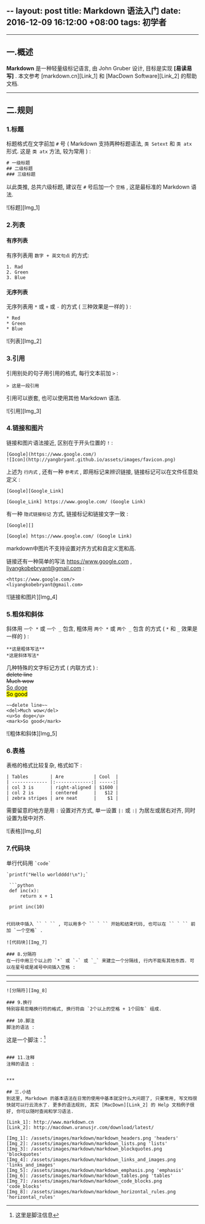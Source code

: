 --
layout: post
title: Markdown 语法入门
date: 2016-12-09 16:12:00 +08:00
tags: 初学者
---

***

## 一.概述

**Markdown** 是一种轻量级标记语言, 由 John Gruber 设计, 目标是实现 **[易读易写]** . 本文参考 [markdown.cn][Link_1] 和 [MacDown Software][Link_2] 的帮助文档.

***

## 二.规则
### 1.标题 
标题格式在文字前加 `#` 号 ( Markdown 支持两种标题语法, `类 Setext` 和 `类 atx` 形式. 这是 `类 atx` 方法, 较为常用 ) :

```swift
# 一级标题
## 二级标题
### 三级标题
```

以此类推, 总共六级标题, 建议在 `#` 号后加一个 `空格` , 这是最标准的 Markdown 语法.

![标题][Img_1]

### 2.列表
#### 有序列表
有序列表用 `数字 + 英文句点` 的方式:

```
1. Rad
2. Green
3. Blue
```

#### 无序列表
无序列表用 `*` 或 `+` 或 `-` 的方式 ( 三种效果是一样的 ) :

```
* Red
* Green
* Blue
```

![列表][Img_2]

### 3.引用
引用别处的句子用引用的格式, 每行文本前加 `>` :

```
> 这是一段引用
```

引用可以嵌套, 也可以使用其他 Markdown 语法.

![引用][Img_3]

### 4.链接和图片
链接和图片语法接近, 区别在于开头位置的 `!` :

```
[Google](https://www.google.com/)
![Icon](http://yangbryant.github.io/assets/images/favicon.png)
```

上述为 `行内式` , 还有一种 `参考式` , 即用标记来辨识链接, 链接标记可以在文件任意处定义 :

```
[Google][Google_Link]

[Google_Link] https://www.google.com/ (Google Link)
```

有一种 `隐式链接标记` 方式, 链接标记和链接文字一致 :

```
[Google][]

[Google] https://www.google.com/ (Google Link)
```

markdown中图片不支持设置对齐方式和自定义宽和高.

链接还有一种简单的写法 <https://www.google.com> , <liyangkobebryant@gmail.com> :

```
<https://www.google.com/>
<liyangkobebryant@gmail.com>
```

![链接和图片][Img_4]

### 5.粗体和斜体
斜体用 `一个 *` 或 `一个 _` 包含, 粗体用 `两个 *` 或 `两个 _` 包含 的方式 ( `*` 和 `_` 效果是一样的 ) :

```
**这是粗体写法**
*这是斜体写法*
```

几种特殊的文字标记方式 ( 内联方式 ) :  
~~delete line~~  
<del>Much wow</del>  
<u>So doge</u>  
<mark>So good</mark>  

```
~~delete line~~
<del>Much wow</del>
<u>So doge</u>
<mark>So good</mark>
```

![粗体和斜体][Img_5]

### 6.表格
表格的格式比较复杂, 格式如下 :

```
| Tables        | Are           | Cool  |
| ------------- |:-------------:| -----:|
| col 3 is      | right-aligned | $1600 |
| col 2 is      | centered      |   $12 |
| zebra stripes | are neat      |    $1 |
```

需要留意的地方是用 `:` 设置对齐方式, 单一设置 `|:` 或 `:|` 为居左或居右对齐, 同时设置为居中对齐.

![表格][Img_6]

### 7.代码块
单行代码用 `` `code` ``

```
`printf("Hello worldddd!\n");`
```

```
 ```python
 def inc(x): 
     return x + 1

 print inc(10)
 ```
```

代码块中插入 `` ` `` , 可以用多个 `` ` `` 开始和结束代码, 也可以在 `` ` `` 前加 `一个空格` .

![代码块][Img_7]

### 8.分隔符
在一行中用三个以上的 `*` 或 `-` 或 `_` 来建立一个分隔线, 行内不能有其他东西. 可以在星号或是减号中间插入空格 :

```
***
----------
```
![分隔符][Img_8]

### 9.换行
特别容易忽略换行符的格式, 换行符由 `2个以上的空格 + 1个回车` 组成.

### 10.脚注
脚注的语法 :

```
这是一个脚注：[^sample_footnote]

[^ sample_footnote]: 这里是脚注信息
```

### 11.注释
注释的语法 :

```
<!-- comment -->
<!-- more -->
```

***

## 三.小结
到这里, Markdown 的基本语法在日常的使用中基本就没什么大问题了, 只要常用, 写文档很快就可以行云流水了. 更多的语法规则, 其实 [MacDown][Link_2] 的 Help 文档例子很好, 你可以随时查阅和学习语法.

[Link_1]: http://www.markdown.cn
[Link_2]: http://macdown.uranusjr.com/download/latest/

[Img_1]: /assets/images/markdown/markdown_headers.png 'headers'
[Img_2]: /assets/images/markdown/markdown_lists.png 'lists'
[Img_3]: /assets/images/markdown/markdown_blockquotes.png 'blockquotes'
[Img_4]: /assets/images/markdown/markdown_links_and_images.png 'links_and_images'
[Img_5]: /assets/images/markdown/markdown_emphasis.png 'emphasis'
[Img_6]: /assets/images/markdown/markdown_tables.png 'tables'
[Img_7]: /assets/images/markdown/markdown_code_blocks.png 'code_blocks'
[Img_8]: /assets/images/markdown/markdown_horizontal_rules.png 'horizontal_rules'
